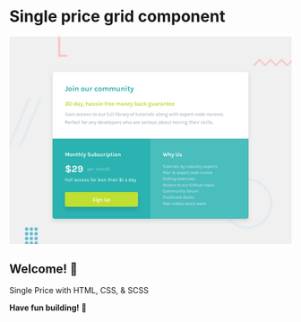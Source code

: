# Single price grid component

![Design preview for the Single price grid component coding challenge](./design/desktop-preview.jpg)

## Welcome! 👋

Single Price with HTML, CSS, & SCSS

**Have fun building!** 🚀
